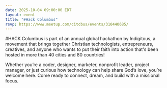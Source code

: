 ```yaml
---
date: 2025-10-04 09:00:00 EDT
layout: event
title: "#Hack Columbus"
rsvp: https://www.meetup.com/citcbus/events/310440685/
---
```


#HACK Columbus is part of an annual global hackathon by Indigitous, a movement that brings together Christian technologists, entrepreneurs, creatives, and anyone who wants to put their faith into action that's been hosted in more than 40 cities and 80 countries!

Whether you’re a coder, designer, marketer, nonprofit leader, project manager, or just curious how technology can help share God’s love, you’re welcome here. Come ready to connect, dream, and build with a missional focus.
